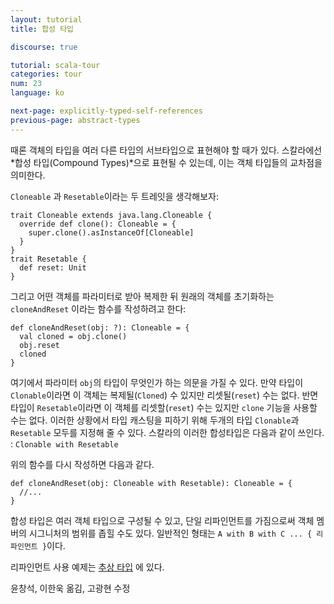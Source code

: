 ```yaml
---
layout: tutorial
title: 합성 타입

discourse: true

tutorial: scala-tour
categories: tour
num: 23
language: ko

next-page: explicitly-typed-self-references
previous-page: abstract-types
---
```


때론 객체의 타입을 여러 다른 타입의 서브타입으로 표현해야 할 때가 있다. 스칼라에선 *합성 타입(Compound Types)*으로 표현될 수 있는데, 이는 객체 타입들의 교차점을 의미한다.

`Cloneable` 과 `Resetable`이라는 두 트레잇을 생각해보자:  

    trait Cloneable extends java.lang.Cloneable {
      override def clone(): Cloneable = { 
        super.clone().asInstanceOf[Cloneable]
      }
    }
    trait Resetable {
      def reset: Unit
    }

그리고 어떤 객체를 파라미터로 받아 복제한 뒤 원래의 객체를 초기화하는 `cloneAndReset` 이라는 함수를 작성하려고 한다:

    def cloneAndReset(obj: ?): Cloneable = {
      val cloned = obj.clone()
      obj.reset
      cloned
    }

여기에서 파라미터 `obj`의 타입이 무엇인가 하는 의문을 가질 수 있다. 만약 타입이 `Clonable`이라면 이 객체는 복제될(`Cloned`) 수 있지만 리셋될(`reset`) 수는 없다. 반면 타입이 `Resetable`이라면 이 객체를 리셋할(`reset`) 수는 있지만 `clone` 기능을 사용할 수는 없다. 이러한 상황에서 타입 캐스팅을 피하기 위해 두개의 타입 `Clonable`과 `Resetable` 모두를 지정해 줄 수 있다. 스칼라의 이러한 합성타입은 다음과 같이 쓰인다. : `Clonable with Resetable`

위의 함수를 다시 작성하면 다음과 같다.

    def cloneAndReset(obj: Cloneable with Resetable): Cloneable = {
      //...
    }

합성 타입은 여러 객체 타입으로 구성될 수 있고, 단일 리파인먼트를 가짐으로써 객체 멤버의 시그니처의 범위를 좁힐 수도 있다. 일반적인 형태는 `A with B with C ... { 리파인먼트 }`이다.

리파인먼트 사용 예제는 [추상 타입](abstract-types.html) 에 있다.  

윤창석, 이한욱 옮김, 고광현 수정
